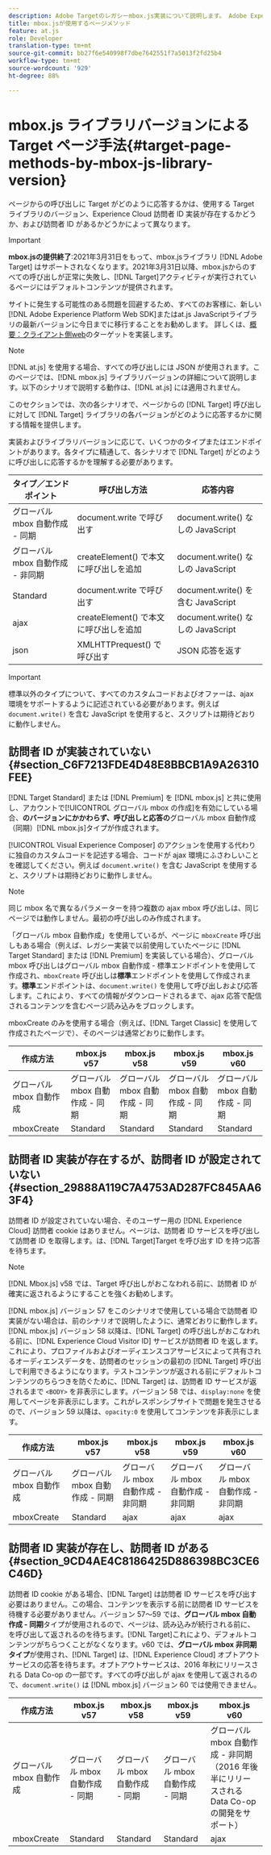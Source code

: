 ```yaml
---
description: Adobe Targetのレガシーmbox.js実装について説明します。 Adobe Experience PlatformWeb SDK(AEP Web SDK)またはat.jsの最新バージョンに移行します。
title: mbox.jsが使用するページメソッド
feature: at.js
role: Developer
translation-type: tm+mt
source-git-commit: bb27f6e540998f7dbe7642551f7a5013f2fd25b4
workflow-type: tm+mt
source-wordcount: '929'
ht-degree: 88%

---
```



# mbox.js ライブラリバージョンによる Target ページ手法{#target-page-methods-by-mbox-js-library-version}

ページからの呼び出しに Target がどのように応答するかは、使用する Target ライブラリのバージョン、Experience Cloud 訪問者 ID 実装が存在するかどうか、および訪問者 ID があるかどうかによって異なります。

>[!IMPORTANT]
>
>**mbox.jsの提供終了**:2021年3月31日をもって、mbox.jsライブラリ [!DNL Adobe Target] はサポートされなくなります。2021年3月31日以降、mbox.jsからのすべての呼び出しが正常に失敗し、[!DNL Target]アクティビティが実行されているページにはデフォルトコンテンツが提供されます。
>
>サイトに発生する可能性のある問題を回避するため、すべてのお客様に、新しい[!DNL Adobe Experience Platform Web SDK]またはat.js JavaScriptライブラリの最新バージョンに今日までに移行することをお勧めします。 詳しくは、[概要：クライアント側web](/help/c-implementing-target/c-implementing-target-for-client-side-web/implement-target-for-client-side-web.md)のターゲットを実装します。

>[!NOTE]
>
>[!DNL at.js] を使用する場合、すべての呼び出しには JSON が使用されます。このページでは、[!DNL mbox.js] ライブラリバージョンの詳細について説明します。以下のシナリオで説明する動作は、[!DNL at.js] には適用されません。

このセクションでは、次の各シナリオで、ページからの [!DNL Target] 呼び出しに対して [!DNL Target] ライブラリの各バージョンがどのように応答するかに関する情報を提供します。

実装およびライブラリバージョンに応じて、いくつかのタイプまたはエンドポイントがあります。各タイプに精通して、各シナリオで [!DNL Target] がどのように呼び出しに応答するかを理解する必要があります。

| タイプ／エンドポイント | 呼び出し方法 | 応答内容 |
|--- |--- |--- |
| グローバル mbox 自動作成 - 同期 | document.write で呼び出す | document.write() なしの JavaScript |
| グローバル mbox 自動作成 - 非同期 | createElement() で本文に呼び出しを追加 | document.write() なしの JavaScript |
| Standard | document.write で呼び出す | document.write() を含む JavaScript |
| ajax | createElement() で本文に呼び出しを追加 | document.write() なしの JavaScript |
| json | XMLHTTPrequest() で呼び出す | JSON 応答を返す |

>[!IMPORTANT]
>
>標準以外のタイプについて、すべてのカスタムコードおよびオファーは、ajax 環境をサポートするように記述されている必要があります。例えば `document.write()` を含む JavaScript を使用すると、スクリプトは期待どおりに動作しません。

## 訪問者 ID が実装されていない {#section_C6F7213FDE4D48E8BBCB1A9A26310FEE}

[!DNL Target Standard] または [!DNL Premium] を [!DNL mbox.js] と共に使用し、アカウントで[!UICONTROL グローバル mbox の作成]を有効にしている場合、**のバージョンにかかわらず、呼び出しと応答の**&#x200B;グローバル mbox 自動作成（同期）[!DNL mbox.js]タイプが作成されます。

[!UICONTROL Visual Experience Composer] のアクションを使用する代わりに独自のカスタムコードを記述する場合、コードが ajax 環境にふさわしいことを確認してください。例えば `document.write()` を含む JavaScript を使用すると、スクリプトは期待どおりに動作しません。

>[!NOTE]
>
>同じ mbox 名で異なるパラメーターを持つ複数の ajax mbox 呼び出しは、同じページでは動作しません。最初の呼び出しのみ作成されます。

「グローバル mbox 自動作成」を使用しているが、ページに `mboxCreate` 呼び出しもある場合（例えば、レガシー実装で以前使用していたページに [!DNL Target Standard] または [!DNL Premium] を実装している場合）、グローバル mbox 呼び出しはグローバル mbox 自動作成 - 標準エンドポイントを使用して作成され、`mboxCreate` 呼び出しは&#x200B;**標準**&#x200B;エンドポイントを使用して作成されます。**標準**&#x200B;エンドポイントは、`document.write()` を使用して呼び出しおよび応答します。これにより、すべての情報がダウンロードされるまで、ajax 応答で配信されるコンテンツを含むページ読み込みをブロックします。

mboxCreate のみを使用する場合（例えば、[!DNL Target Classic] を使用して作成されたページで）、そのページは通常どおりに動作します。

| 作成方法 | mbox.js v57 | mbox.js v58 | mbox.js v59 | mbox.js v60 |
|---|---|---|---|---|
| グローバル mbox 自動作成 | グローバル mbox 自動作成 - 同期 | グローバル mbox 自動作成 - 同期 | グローバル mbox 自動作成 - 同期 | グローバル mbox 自動作成 - 同期 |
| mboxCreate | Standard | Standard | Standard | Standard |

## 訪問者 ID 実装が存在するが、訪問者 ID が設定されていない {#section_29888A119C7A4753AD287FC845AA63F4}

訪問者 ID が設定されていない場合、そのユーザー用の [!DNL Experience Cloud] 訪問者 cookie はありません。ページは、訪問者 ID サービスを呼び出して訪問者 ID を取得します。は、[!DNL Target]Target を呼び出す ID を持つ応答を待ちます。

>[!NOTE]
>
>[!DNL Mbox.js] v58 では、Target 呼び出しがおこなわれる前に、訪問者 ID が確実に返されるようにすることを強くお勧めします。

[!DNL mbox.js] バージョン 57 をこのシナリオで使用している場合で訪問者 ID 実装がない場合は、前のシナリオで説明したように、通常どおりに動作します。[!DNL mbox.js] バージョン 58 以降は、[!DNL Target] の呼び出しがおこなわれる前に、[!DNL Experience Cloud Visitor ID] サービスが訪問者 ID を返します。これにより、プロファイルおよびオーディエンスコアサービスによって共有されるオーディエンスデータを、訪問者のセッションの最初の [!DNL Target] 呼び出しで利用できるようになります。テストコンテンツが返される前にデフォルトコンテンツのちらつきを防ぐために、[!DNL Target] は、訪問者 ID サービスが返されるまで `<BODY>` を非表示にします。バージョン 58 では、`display:none` を使用してページを非表示にします。これがレスポンシブサイトで問題を発生させるので、バージョン 59 以降は、`opacity:0` を使用してコンテンツを非表示にします。

| 作成方法 | mbox.js v57 | mbox.js v58 | mbox.js v59 | mbox.js v60 |
|---|---|---|---|---|
| グローバル mbox 自動作成 | グローバル mbox 自動作成 - 同期 | グローバル mbox 自動作成 - 非同期 | グローバル mbox 自動作成 - 非同期 | グローバル mbox 自動作成 - 非同期 |
| mboxCreate | Standard | ajax | ajax | ajax |

## 訪問者 ID 実装が存在し、訪問者 ID がある  {#section_9CD4AE4C8186425D886398BC3CE6C46D}

訪問者 ID cookie がある場合、[!DNL Target] は訪問者 ID サービスを呼び出す必要はありません。この場合、コンテンツを表示する前に訪問者 ID サービスを待機する必要がありません。バージョン 57～59 では、**グローバル mbox 自動作成 - 同期**&#x200B;タイプが使用されるので、ページは、読み込みが続行される前に、 を呼び出して返されるのを待ちます。[!DNL Target]これにより、デフォルトコンテンツがちらつくことがなくなります。v60 では、**グローバル mbox 非同期タイプ**&#x200B;が使用され、[!DNL Target] は、[!DNL Experience Cloud] オプトアウトサービスの応答を待ちます。オプトアウトサービスは、2016 年秋にリリースされる Data Co-op の一部です。すべての呼び出しが ajax を使用して返されるので、`document.write()` は [!DNL mbox.js] バージョン 60 では使用できません。

| 作成方法 | mbox.js v57 | mbox.js v58 | mbox.js v59 | mbox.js v60 |
|---|---|---|---|---|
| グローバル mbox 自動作成 | グローバル mbox 自動作成 - 同期 | グローバル mbox 自動作成 - 同期 | グローバル mbox 自動作成 - 同期 | グローバル mbox 自動作成 - 非同期（2016 年後半にリリースされる Data Co-op の開発をサポート） |
| mboxCreate | Standard | Standard | Standard | ajax |